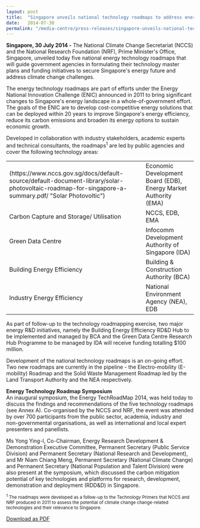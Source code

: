 ```yaml
---
layout: post
title:  "Singapore unveils national technology roadmaps to address energy and climate change challenges"
date:   2014-07-30
permalink: "/media-centre/press-releases/singapore-unveils-national-technology-roadmaps-to-address-energy-and-climate-change-challenges"
---
```



**Singapore, 30 July 2014 -** The National Climate Change Secretariat (NCCS) and the National Research Foundation (NRF), Prime Minister's Office, Singapore, unveiled today five national energy technology roadmaps that will guide government agencies in formulating their technology master plans and funding initiatives to secure Singapore's energy future and address climate change challenges.

The energy technology roadmaps are part of efforts under the Energy National Innovation Challenge (ENIC) announced in 2011 to bring significant changes to Singapore's energy landscape in a whole-of-government effort. The goals of the ENIC are to develop cost-competitive energy solutions that can be deployed within 20 years to improve Singapore's energy efficiency, reduce its carbon emissions and broaden its energy options to sustain economic growth.

Developed in collaboration with industry stakeholders, academic experts and technical consultants, the roadmaps<sup>1</sup> are led by public agencies and cover the following technology areas:

<table class="table-h">
  <tr>
  	<td>(https://www.nccs.gov.sg/docs/default-source/default-document-library/solar-photovoltaic-roadmap-for-singapore-a-summary.pdf/ "Solar Photovoltic") </td>
    <td>Economic Development Board (EDB), Energy Market Authority (EMA)</td>
    </tr>
    <tr>
    <td>Carbon Capture and Storage/ Utilisation</td>
    <td>NCCS, EDB, EMA</td>
    </tr>
   <tr>
    <td>Green Data Centre</td>
    <td>Infocomm Development Authority of Singapore (IDA)</td>
  </tr>
  <tr>
    <td>Building Energy Efficiency</td>
    <td>Building & Construction Authority (BCA)</td>
  </tr>
  <tr>
    <td>Industry Energy Efficiency</td>
    <td>National Environment Agency (NEA), EDB</td>
  </tr>
  </table>
  
As part of follow-up to the technology roadmapping exercise, two major energy R&D initiatives, namely the Building Energy Efficiency RD&D Hub to be implemented and managed by BCA and the Green Data Centre Research Hub Programme to be managed by IDA will receive funding totalling $100 million.

Development of the national technology roadmaps is an on-going effort. Two new roadmaps are currently in the pipeline - the Electro-mobility (E-mobility) Roadmap and the Solid Waste Management Roadmap led by the Land Transport Authority and the NEA respectively.

**Energy Technology Roadmap Symposium**  
An inaugural symposium, the Energy TechRoadMap 2014, was held today to discuss the findings and recommendations of the five technology roadmaps (see Annex A). Co-organised by the NCCS and NRF, the event was attended by over 700 participants from the public sector, academia, industry and non-governmental organisations, as well as international and local expert presenters and panellists.

Ms Yong Ying-I, Co-Chairman, Energy Research Development & Demonstration Executive Committee, Permanent Secretary (Public Service Division) and Permanent Secretary (National Research and Development), and Mr Niam Chiang Meng, Permanent Secretary (National Climate Change) and Permanent Secretary (National Population and Talent Division) were also present at the symposium, which discussed the carbon mitigation potential of key technologies and platforms for research, development, demonstration and deployment (RDD&D) in Singapore.

<sub><sup>1</sup> The roadmaps were developed as a follow-up to the Technology Primers that NCCS and NRF produced in 2011 to assess the potential of climate change change-related technologies and their relevance to Singapore.</sub>

[Download as PDF](https://github.com/isomerpages/isomerpages-stratgroup/raw/master/images/Press%20Release%20images/PDFs/singapore-unveils-national-technology-roadmaps-to-address-energy-and-climate-change-challenges.pdf)
